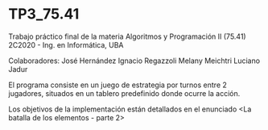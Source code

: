 # TP3_75.41
Trabajo práctico final de la materia Algoritmos y Programación II (75.41) 2C2020 - Ing. en Informática, UBA

Colaboradores: 
	José Hernández
	Ignacio Regazzoli
	Melany Meichtri
	Luciano Jadur
	

El programa consiste en un juego de estrategia por turnos entre 2 jugadores, situados en un tablero predefinido donde ocurre la acción.

Los objetivos de la implementación están detallados en el enunciado <La batalla de los elementos - parte 2>
